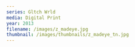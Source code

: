 ```yaml
---
series: Gltch Wrld
media: Digital Print
year: 2013
filename: /images/z_madeye.jpg
thumbnail: /images/thumbnails/z_madeye_tn.jpg
---
```

